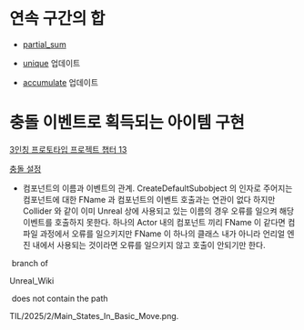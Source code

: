 # 연속 구간의 합

- [partial_sum](/c++/STL/Numeric#partial_sum)

- [unique](/c++/STL/Algorithm#unique) 업데이트

- [accumulate](/c++/STL/Numeric#accumulate) 업데이트

# 충돌 이벤트로 획득되는 아이템 구현

[3인칭 프로토타입 프로젝트 챕터 13](/Unreal/Project/Third_Person_Prototype/Chapter_13)

[충돌 설정](/Unreal/Feature/Collision)

- 컴포넌트의 이름과 이벤트의 관계.
CreateDefaultSubobject 의 인자로 주어지는 컴포넌트에 대한 FName 과 컴포넌트의 이벤트 호출과는 연관이 없다 하지만 Collider 와 같이 이미 Unreal 상에 사용되고 있는 이름의 경우 오류를 일으켜 해당 이벤트를 호출하지 못한다.
하나의 Actor 내의 컴포넌트 끼리 FName 이 같다면 컴파일 과정에서 오류를 일으키지만 FName 이 하나의 클래스 내가 아니라 언리얼 엔진 내에서 사용되는 것이라면 오류를 일으키지 않고 호출이 안되기만 한다.

  
 branch of 

Unreal_Wiki

 does not contain the path 

TIL/2025/2/Main_States_In_Basic_Move.png.